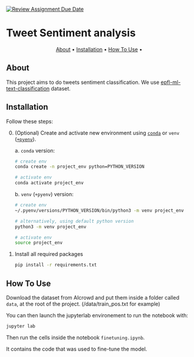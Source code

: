 [![Review Assignment Due Date](https://classroom.github.com/assets/deadline-readme-button-22041afd0340ce965d47ae6ef1cefeee28c7c493a6346c4f15d667ab976d596c.svg)](https://classroom.github.com/a/UDdkOEMs)



# Tweet Sentiment analysis

<p align="center">
  <a href="#about">About</a> •
  <a href="#installation">Installation</a> •
  <a href="#how-to-use">How To Use</a> •
</p>

## About

This project aims to do tweets sentiment classification. We use [epfl-ml-text-classification](https://www.aicrowd.com/challenges/epfl-ml-text-classification) dataset.

## Installation

Follow these steps:

0. (Optional) Create and activate new environment using [`conda`](https://conda.io/projects/conda/en/latest/user-guide/getting-started.html) or `venv` ([`+pyenv`](https://github.com/pyenv/pyenv)).

   a. `conda` version:

   ```bash
   # create env
   conda create -n project_env python=PYTHON_VERSION

   # activate env
   conda activate project_env
   ```

   b. `venv` (`+pyenv`) version:

   ```bash
   # create env
   ~/.pyenv/versions/PYTHON_VERSION/bin/python3 -m venv project_env

   # alternatively, using default python version
   python3 -m venv project_env

   # activate env
   source project_env
   ```

1. Install all required packages

   ```bash
   pip install -r requirements.txt
   ```

## How To Use

Download the dataset from AIcrowd and put them inside a folder called `data`, at the root of the project. (/data/train_pos.txt for example)

You can then launch the jupyterlab environement to run the notebook with:
```bash
jupyter lab
```
Then run the cells inside the notebook `finetuning.ipynb`. 

It contains the code that was used to fine-tune the model.
